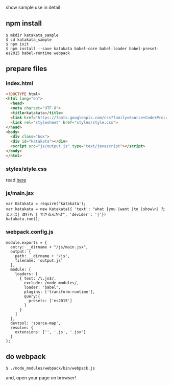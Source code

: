 show sample use in detail

## npm install

```
$ mkdir katakata_sample
$ cd katakata_sample
$ npm init
$ npm install --save katakata babel-core babel-loader babel-preset-es2015 babel-runtime webpack
```

## prepare files
### index.html
```html
<!DOCTYPE html>
<html lang="en">
  <head>
  <meta charset="UTF-8">
  <title>katakata</title>
  <link href='https://fonts.googleapis.com/css?family=Source+Code+Pro:400,900' rel='stylesheet' type='text/css'>
  <link rel="stylesheet" href="styles/style.css">
</head>
<body>
  <div class="box">
  <div id="katakata"></div>
  <script src="js/output.js" type="text/javascript"></script>
</body>
</html>
```

### styles/style.css
read [here](https://github.com/vsanna/katakata.js/blob/master/styles/style.css)

### js/main.jsx

```
var Katakata = require('katakata');
var katakata = new Katakata({ 'text': "what |you |want |to |show\n| たとえば| 改行も | できるんだぜ", 'devider': '|'})
katakata.run();
```

### webpack.config.js
```
module.exports = {
  entry: __dirname + "/js/main.jsx",
  output: {
    path: __dirname + '/js',
    filename: 'output.js'
  },
  module: {
    loaders: [
      { test: /\.js$/,
        exclude: /node_modules/,
        loader: 'babel',
        plugins: ['transform-runtime'],
        query:{
          presets: ['es2015']
        }
      }
    ]
  },
  devtool: 'source-map',
  resolve: {
    extensions: ['', '.js', '.jsx']
  }
};
```


## do webpack 
```
$ ./node_modules/webpack/bin/webpack.js
``` 

and, open your page on browser!
